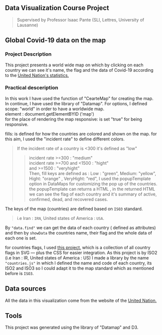 ## Data Visualization Course Project
 > Supervised by Professor Isaac Pante (SLI, Lettres, University of Lausanne)
 
 

## Global Covid-19 data on the map

### Project Description 
This project presents a world wide map on which by clicking on each country we can see it's name, the flag and the data of Covid-19 according to the 
[United Nation's statistics.](https://covid-19-data.unstatshub.org/datasets/1cb306b5331945548745a5ccd290188e_2/api "United Nation's statistics")


### Practical desceription
In this work I have used the function of "CearteMap" for creating the map.  
In continue, I have used the library of "Datamap". For options, I defined scope: "world" in order to have a worldwide map.  
element : document.getElementBYID ('map')  
for the place of rendering the map responsive: is set "true" for being responsive.

fills: is defined for how the countries are colored and shown on the map. for this aim, I used the "incident rate" to define different colors.
> If the incident rate of a country is <300  it's defined as "low"  
> > incident rate >=300 : "medium"  
> incident rate >=700 and <1500 : "hight"  
> and >=1500 : "veryhight"  
Then, fill keys are defined as : 
Low : "green", 
Medium: "yellow",
Hight: "orange" ,
VeryHight: "red", 
I used the popupTemplate option in DataMaps for customizing the pop up of the countries. 
the popupTemplate can returns a HTML ,  in the returned HTML we can see the flag of each country and it's summary of active, confirmed, dead, and recovered cases. 

The keys of the map (countries) are defined based on `ISO3` standard.
> i.e Iran : `IRN`, United states of America : `USA`.

By `"data.find"` we can get the data of each country ( defined as attributes) and then by `showData` the countries name, their flag and the whole data of each one is set.


for countries flags, I used [this project.](https://github.com/lipis/flag-icon-css "lipis/flag-icon-css") which is a collection of all country flags in SVG — plus the CSS for easier integration. As this project is by ISO2 (i.e Iran : IR, United states of America : US) I made a library by the name `"countries.js"` in which I defined the name and code of each country, its ISO2 and ISO3 so I could adapt it to the map standard which as mentioned before is `ISO3`. 


## Data sources
All the data in this visualization come from the website of the [United Nation.](https://covid-19-data.unstatshub.org/datasets/1cb306b5331945548745a5ccd290188e_2/api "United Nation's statistics")



## Tools
This project was generated using the library of "Datamap" and D3.
